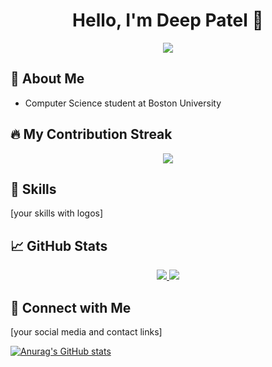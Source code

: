 <!-- Greetings -->
<h1 align="center"><b>Hello, I'm Deep Patel 👋</b></h1>

<!-- Typing SVG -->
<p align="center">
  <a href="https://github.com/DenverCoder1/readme-typing-svg">
    <img src="https://readme-typing-svg.herokuapp.com?font=Times+New+Roman&color=ff9933&center=true&vCenter=true&lines=[your customized typing text]">
  </a>
</p>

<!-- About me -->
## 🤵 About Me
- Computer Science student at Boston University

## 🔥 My Contribution Streak
<p align="center">
  <a href="https://github.com/Deepp805">
    <img src="https://github-readme-streak-stats.herokuapp.com/?user=Deepp805&theme=algolia">
  </a>
</p>

<!-- Skills -->
## 🚀 Skills
[your skills with logos]

<!-- GitHub stats -->
## 📈 GitHub Stats
<p align="center">
  <a href="https://github.com/Deepp805?tab=repositories">
    <img src="https://github-readme-stats.vercel.app/api?username=Deepp805&show_icons=true&theme=algolia&line_height=32">
  </a>
  <a href="https://github.com/Deepp805?tab=repositories">
    <img src="https://github-readme-stats.vercel.app/api/top-langs/?username=Deepp805&theme=algolia&langs_count=3">
  </a>
</p>

<!-- Connect with me -->
## 🤝 Connect with Me
[your social media and contact links]


[![Anurag's GitHub stats](https://github-readme-stats.vercel.app/api?username=Deepp805&count_private=true&theme=dark&hide=issues)](https://github.com/anuraghazra/github-readme-stats)
